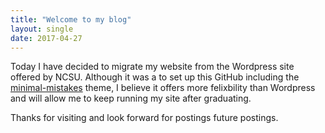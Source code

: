 ```yaml
---
title: "Welcome to my blog"
layout: single
date: 2017-04-27
---
```


Today I have decided to migrate my website from the Wordpress site offered by NCSU. Although it was a to set up this GitHub including the [minimal-mistakes](https://github.com/mmistakes/minimal-mistakes) theme, I believe it offers more felixbility than Wordpress and will allow me to keep running my site after graduating. 

Thanks for visiting and look forward for postings future postings. 

